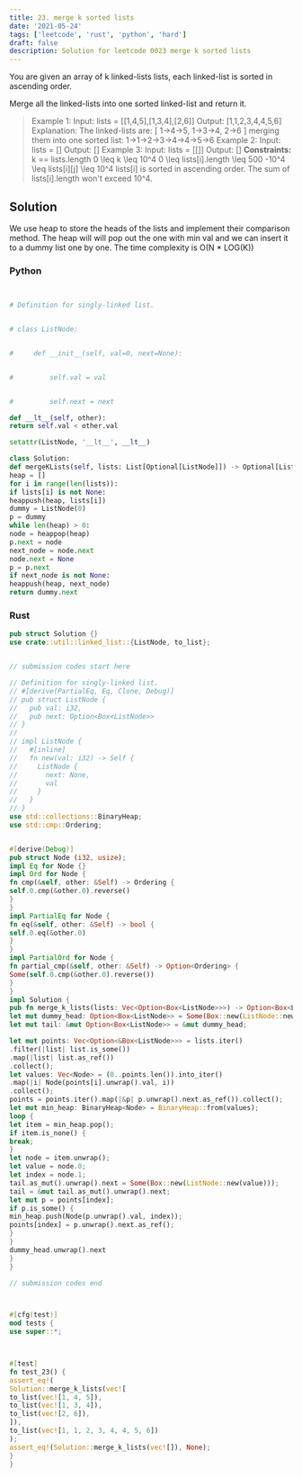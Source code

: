 ```yaml
---
title: 23. merge k sorted lists
date: '2021-05-24'
tags: ['leetcode', 'rust', 'python', 'hard']
draft: false
description: Solution for leetcode 0023 merge k sorted lists
---
```




You are given an array of k linked-lists lists, each linked-list is sorted in ascending order.

Merge all the linked-lists into one sorted linked-list and return it.



>   Example 1:
>   Input: lists <TeX>=</TeX> [[1,4,5],[1,3,4],[2,6]]
>   Output: [1,1,2,3,4,4,5,6]
>   Explanation: The linked-lists are:
>   [
>     1->4->5,
>     1->3->4,
>     2->6
>   ]
>   merging them into one sorted list:
>   1->1->2->3->4->4->5->6
>   Example 2:
>   Input: lists <TeX>=</TeX> []
>   Output: []
>   Example 3:
>   Input: lists <TeX>=</TeX> [[]]
>   Output: []
**Constraints:**
>   	k <TeX>=</TeX><TeX>=</TeX> lists.length
>   	0 <TeX>\leq</TeX> k <TeX>\leq</TeX> 10^4
>   	0 <TeX>\leq</TeX> lists[i].length <TeX>\leq</TeX> 500
>   	-10^4 <TeX>\leq</TeX> lists[i][j] <TeX>\leq</TeX> 10^4
>   	lists[i] is sorted in ascending order.
>   	The sum of lists[i].length won't exceed 10^4.


## Solution
We use heap to store the heads of the lists and implement their comparison method. The heap will will pop out the one with min val and we can insert it to a dummy list one by one. The time complexity is O(N * LOG(K))


### Python
```python


# Definition for singly-linked list.


# class ListNode:


#     def __init__(self, val=0, next=None):


#         self.val = val


#         self.next = next

def __lt__(self, other):
return self.val < other.val

setattr(ListNode, '__lt__', __lt__)

class Solution:
def mergeKLists(self, lists: List[Optional[ListNode]]) -> Optional[ListNode]:
heap = []
for i in range(len(lists)):
if lists[i] is not None:
heappush(heap, lists[i])
dummy = ListNode(0)
p = dummy
while len(heap) > 0:
node = heappop(heap)
p.next = node
next_node = node.next
node.next = None
p = p.next
if next_node is not None:
heappush(heap, next_node)
return dummy.next
```


### Rust
```rust
pub struct Solution {}
use crate::util::linked_list::{ListNode, to_list};


// submission codes start here

// Definition for singly-linked list.
// #[derive(PartialEq, Eq, Clone, Debug)]
// pub struct ListNode {
//   pub val: i32,
//   pub next: Option<Box<ListNode>>
// }
//
// impl ListNode {
//   #[inline]
//   fn new(val: i32) -> Self {
//     ListNode {
//       next: None,
//       val
//     }
//   }
// }
use std::collections::BinaryHeap;
use std::cmp::Ordering;


#[derive(Debug)]
pub struct Node (i32, usize);
impl Eq for Node {}
impl Ord for Node {
fn cmp(&self, other: &Self) -> Ordering {
self.0.cmp(&other.0).reverse()
}
}
impl PartialEq for Node {
fn eq(&self, other: &Self) -> bool {
self.0.eq(&other.0)
}
}
impl PartialOrd for Node {
fn partial_cmp(&self, other: &Self) -> Option<Ordering> {
Some(self.0.cmp(&other.0).reverse())
}
}
impl Solution {
pub fn merge_k_lists(lists: Vec<Option<Box<ListNode>>>) -> Option<Box<ListNode>> {
let mut dummy_head: Option<Box<ListNode>> = Some(Box::new(ListNode::new(0)));
let mut tail: &mut Option<Box<ListNode>> = &mut dummy_head;

let mut points: Vec<Option<&Box<ListNode>>> = lists.iter()
.filter(|list| list.is_some())
.map(|list| list.as_ref())
.collect();
let values: Vec<Node> = (0..points.len()).into_iter()
.map(|i| Node(points[i].unwrap().val, i))
.collect();
points = points.iter().map(|&p| p.unwrap().next.as_ref()).collect();
let mut min_heap: BinaryHeap<Node> = BinaryHeap::from(values);
loop {
let item = min_heap.pop();
if item.is_none() {
break;
}
let node = item.unwrap();
let value = node.0;
let index = node.1;
tail.as_mut().unwrap().next = Some(Box::new(ListNode::new(value)));
tail = &mut tail.as_mut().unwrap().next;
let mut p = points[index];
if p.is_some() {
min_heap.push(Node(p.unwrap().val, index));
points[index] = p.unwrap().next.as_ref();
}
}
dummy_head.unwrap().next
}
}

// submission codes end



#[cfg(test)]
mod tests {
use super::*;



#[test]
fn test_23() {
assert_eq!(
Solution::merge_k_lists(vec![
to_list(vec![1, 4, 5]),
to_list(vec![1, 3, 4]),
to_list(vec![2, 6]),
]),
to_list(vec![1, 1, 2, 3, 4, 4, 5, 6])
);
assert_eq!(Solution::merge_k_lists(vec![]), None);
}
}

```
